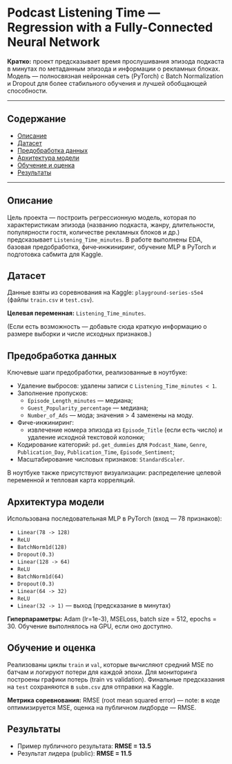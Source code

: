 # Podcast Listening Time — Regression with a Fully-Connected Neural Network

**Кратко:** проект предсказывает время прослушивания эпизода подкаста в минутах по метаданным эпизода и информации о рекламных блоках. Модель — полносвязная нейронная сеть (PyTorch) с Batch Normalization и Dropout для более стабильного обучения и лучшей обобщающей способности.

---

## Содержание

- [Описание](#описание)
- [Датасет](#датасет)
- [Предобработка данных](#предобработка-данных)
- [Архитектура модели](#архитектура-модели)
- [Обучение и оценка](#обучение-и-оценка)
- [Результаты](#результаты)

---

## Описание

Цель проекта — построить регрессионную модель, которая по характеристикам эпизода (названию подкаста, жанру, длительности, популярности гостя, количестве рекламных блоков и др.) предсказывает `Listening_Time_minutes`. В работе выполнены EDA, базовая предобработка, фиче‑инжиниринг, обучение MLP в PyTorch и подготовка сабмита для Kaggle.

## Датасет

Данные взяты из соревнования на Kaggle: `playground-series-s5e4` (файлы `train.csv` и `test.csv`).

**Целевая переменная:** `Listening_Time_minutes`.

(Если есть возможность — добавьте сюда краткую информацию о размере выборки и числе исходных признаков.)

## Предобработка данных

Ключевые шаги предобработки, реализованные в ноутбуке:

- Удаление выбросов: удалены записи с `Listening_Time_minutes < 1`.
- Заполнение пропусков:
  - `Episode_Length_minutes` — медиана;
  - `Guest_Popularity_percentage` — медиана;
  - `Number_of_Ads` — мода; значения > 4 заменены на моду.
- Фиче-инжиниринг:
  - извлечение номера эпизода из `Episode_Title` (если есть число) и удаление исходной текстовой колонки;
- Кодирование категорий: `pd.get_dummies` для `Podcast_Name`, `Genre`, `Publication_Day`, `Publication_Time`, `Episode_Sentiment`;
- Масштабирование числовых признаков: `StandardScaler`.

В ноутбуке также присутствуют визуализации: распределение целевой переменной и тепловая карта корреляций.

## Архитектура модели

Использована последовательная MLP в PyTorch (вход — 78 признаков):

- `Linear(78 -> 128)`
- `ReLU`
- `BatchNorm1d(128)`
- `Dropout(0.3)`
- `Linear(128 -> 64)`
- `ReLU`
- `BatchNorm1d(64)`
- `Dropout(0.3)`
- `Linear(64 -> 32)`
- `ReLU`
- `Linear(32 -> 1)` — выход (предсказание в минутах)

**Гиперпараметры:** Adam (lr=1e-3), MSELoss, batch size = 512, epochs = 30. Обучение выполнялось на GPU, если оно доступно.

## Обучение и оценка

Реализованы циклы `train` и `val`, которые вычисляют средний MSE по батчам и логируют потери для каждой эпохи. Для мониторинга построены графики потерь (train vs validation). Финальные предсказания на `test` сохраняются в `subm.csv` для отправки на Kaggle.

**Метрика соревнования:** RMSE (root mean squared error) — note: в коде оптимизируется MSE, оценка на публичном лидборде — RMSE.

## Результаты

- Пример публичного результата: **RMSE = 13.5**
- Результат лидера (public): **RMSE = 11.5**
